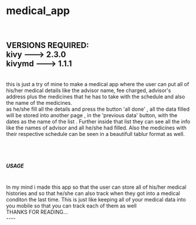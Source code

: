 # medical_app
<br>

VERSIONS REQUIRED:<br>
kivy --->  2.3.0<br>
kivymd --->  1.1.1<br>
-----
<br>
this is just a try of mine to make a medical app where the user can put all of his/her medical details like the advisor name, fee charged, advisor's address plus the medicines that he has to take with the schedule and also the name of the medicines.
<br>
as he/she fill all the details and press the button 'all done' , all the data filled will be stored into another page , in the 'previous data' button, with the dates as the name of the list . Further inside that list they can see all the info like the names of advisor and all he/she had filled. Also the medicines with their respective schedule can be seen in a beautifull tablur format as well.
<br><br><br><br>

<h5>USAGE</h5>
<br>
In my mind i made this app so that the user can store all of his/her medical histories and so that he/she can also track when they got into a medical conditon the last time. This is just like keeping all of your medical data into you mobile so that you can track each of them as well

<br>
THANKS FOR READING...
<br>
----
